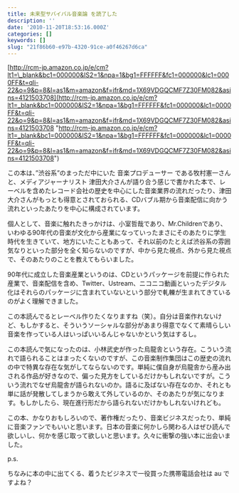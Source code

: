 ```yaml
---
title: 未来型サバイバル音楽論 を読了した
description: ''
date: '2010-11-20T18:53:16.000Z'
categories: []
keywords: []
slug: "21f86b60-e97b-4320-91ce-a0f46267d6ca"
---
```

[http://rcm-jp.amazon.co.jp/e/cm?lt1=\_blank&bc1=000000&IS2=1&npa=1&bg1=FFFFFF&fc1=000000&lc1=0000FF&t=qli-22&o=9&p=8&l=as1&m=amazon&f=ifr&md=1X69VDGQCMF7Z30FM082&asins=4121503708](http://rcm-jp.amazon.co.jp/e/cm?lt1=_blank&bc1=000000&IS2=1&npa=1&bg1=FFFFFF&fc1=000000&lc1=0000FF&t=qli-22&o=9&p=8&l=as1&m=amazon&f=ifr&md=1X69VDGQCMF7Z30FM082&asins=4121503708 "http://rcm-jp.amazon.co.jp/e/cm?lt1=_blank&bc1=000000&IS2=1&npa=1&bg1=FFFFFF&fc1=000000&lc1=0000FF&t=qli-22&o=9&p=8&l=as1&m=amazon&f=ifr&md=1X69VDGQCMF7Z30FM082&asins=4121503708")

この本は、”渋谷系”のまっただ中にいた 音楽プロデューサー である牧村憲一さんと、メディアジャーナリスト 津田大介さんが語り合う感じで書かれた本で、レーベルを含めたレコード会社の歴史を中心にした音楽業界の流れだったり、津田大介さんがもっとも得意とされておられる、CDバブル期から音楽配信に向かう流れといったあたりを中心に構成されています。

個人として、音楽に触れたきっかけは、小室哲哉であり、Mr.Childrenであり、いわゆる90年代の音楽が文化から産業になっていったまさにそのあたりに学生時代を生きていて、地方にいたこともあって、それ以前のたとえば渋谷系の雰囲気なりといった部分を全く知らないのですが、中から見た視点、外から見た視点で、そのあたりのことを教えてもらいました。

90年代に成立した音楽産業というのは、CDというパッケージを前提に作られた産業で、音楽配信を含め、Twitter、Ustream、ニコニコ動画といったデジタル化はそれらのパッケージに含まれていないという部分で軋轢が生まれてきているのがよく理解できました。

この本読んでるとレーベル作りたくなりますね（笑）。自分は音楽作れないけど、もしかすると、そういうソーシャルな部分があまり得意でなくて素晴らしい音楽を作っている人はいっぱいいるんじゃないかという気はするし。

この本読んで気になったのは、小林武史が作った烏龍舎という存在。こういう流れで語られることはまったくないのですが、この音楽制作集団はこの歴史の流れの中で特異な存在な気がしてならないのです。単純に僕自身が烏龍舎から産み出される作品が好きなので、偏った見方をしているだけかもしれないですが。こういう流れでなぜ烏龍舎が語られないのか。語るに及ばない存在なのか、それとも単に話が発散してしまうから敢えて外しているのか、そのあたりが気になります。もしかしたら、現在進行形だから語られないだけかもしれないけれども。

この本、かなりおもしろいので、著作権だったり、音楽ビジネスだったり、単純に音楽ファンでもいいと思います。日本の音楽に何かしら関わる人はぜひ読んで欲しいし、何かを感じ取って欲しいと思います。久々に衝撃の強い本に出会いました。

p.s.

ちなみに本の中に出てくる、着うたビジネスで一役買った携帯電話会社は au ですよね？